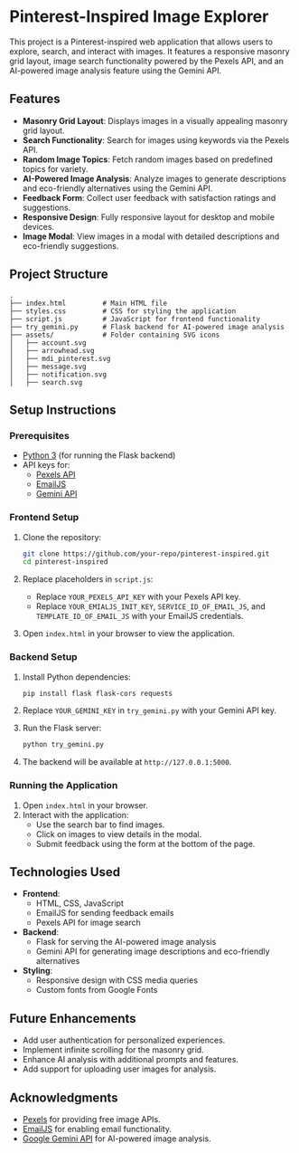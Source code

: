 
# Pinterest-Inspired Image Explorer

This project is a Pinterest-inspired web application that allows users to explore, search, and interact with images. It features a responsive masonry grid layout, image search functionality powered by the Pexels API, and an AI-powered image analysis feature using the Gemini API.

## Features

- **Masonry Grid Layout**: Displays images in a visually appealing masonry grid layout.
- **Search Functionality**: Search for images using keywords via the Pexels API.
- **Random Image Topics**: Fetch random images based on predefined topics for variety.
- **AI-Powered Image Analysis**: Analyze images to generate descriptions and eco-friendly alternatives using the Gemini API.
- **Feedback Form**: Collect user feedback with satisfaction ratings and suggestions.
- **Responsive Design**: Fully responsive layout for desktop and mobile devices.
- **Image Modal**: View images in a modal with detailed descriptions and eco-friendly suggestions.

## Project Structure

```
.
├── index.html         # Main HTML file
├── styles.css         # CSS for styling the application
├── script.js          # JavaScript for frontend functionality
├── try_gemini.py      # Flask backend for AI-powered image analysis
├── assets/            # Folder containing SVG icons
│   ├── account.svg
│   ├── arrowhead.svg
│   ├── mdi_pinterest.svg
│   ├── message.svg
│   ├── notification.svg
│   ├── search.svg
```

## Setup Instructions

### Prerequisites

- [Python 3](https://www.python.org/) (for running the Flask backend)
- API keys for:
  - [Pexels API](https://www.pexels.com/api/)
  - [EmailJS](https://www.emailjs.com/)
  - [Gemini API](https://cloud.google.com/ai/gemini)

### Frontend Setup

1. Clone the repository:
   ```bash
   git clone https://github.com/your-repo/pinterest-inspired.git
   cd pinterest-inspired
   ```

2. Replace placeholders in `script.js`:
   - Replace `YOUR_PEXELS_API_KEY` with your Pexels API key.
   - Replace `YOUR_EMIALJS_INIT_KEY`, `SERVICE_ID_OF_EMAIL_JS`, and `TEMPLATE_ID_OF_EMAIL_JS` with your EmailJS credentials.

3. Open `index.html` in your browser to view the application.

### Backend Setup

1. Install Python dependencies:
   ```bash
   pip install flask flask-cors requests
   ```

2. Replace `YOUR_GEMINI_KEY` in `try_gemini.py` with your Gemini API key.

3. Run the Flask server:
   ```bash
   python try_gemini.py
   ```

4. The backend will be available at `http://127.0.0.1:5000`.

### Running the Application

1. Open `index.html` in your browser.
2. Interact with the application:
   - Use the search bar to find images.
   - Click on images to view details in the modal.
   - Submit feedback using the form at the bottom of the page.

## Technologies Used

- **Frontend**:
  - HTML, CSS, JavaScript
  - EmailJS for sending feedback emails
  - Pexels API for image search
- **Backend**:
  - Flask for serving the AI-powered image analysis
  - Gemini API for generating image descriptions and eco-friendly alternatives
- **Styling**:
  - Responsive design with CSS media queries
  - Custom fonts from Google Fonts


## Future Enhancements

- Add user authentication for personalized experiences.
- Implement infinite scrolling for the masonry grid.
- Enhance AI analysis with additional prompts and features.
- Add support for uploading user images for analysis.


## Acknowledgments

- [Pexels](https://www.pexels.com/) for providing free image APIs.
- [EmailJS](https://www.emailjs.com/) for enabling email functionality.
- [Google Gemini API](https://cloud.google.com/ai/gemini) for AI-powered image analysis.
```

